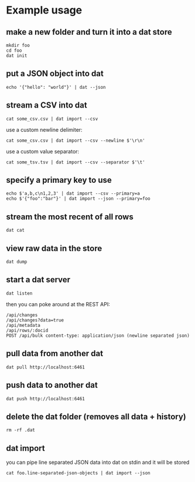 # Example usage

## make a new folder and turn it into a dat store

```
mkdir foo
cd foo
dat init
```

## put a JSON object into dat

```
echo '{"hello": "world"}' | dat --json
```

## stream a CSV into dat

```
cat some_csv.csv | dat import --csv
```

use a custom newline delimiter:

```
cat some_csv.csv | dat import --csv --newline $'\r\n'
```

use a custom value separator:

```
cat some_tsv.tsv | dat import --csv --separator $'\t'
```

## specify a primary key to use

```
echo $'a,b,c\n1,2,3' | dat import --csv --primary=a
echo $'{"foo":"bar"}' | dat import --json --primary=foo
```

## stream the most recent of all rows

```
dat cat
```

## view raw data in the store

```
dat dump
```

## start a dat server

```
dat listen
```

then you can poke around at the REST API:

```
/api/changes
/api/changes?data=true
/api/metadata
/api/rows/:docid
POST /api/bulk content-type: application/json (newline separated json)
```

## pull data from another dat

```
dat pull http://localhost:6461
```

## push data to another dat

```
dat push http://localhost:6461
```

## delete the dat folder (removes all data + history)

```
rm -rf .dat
```

## dat import

you can pipe line separated JSON data into dat on stdin and it will be stored

```
cat foo.line-separated-json-objects | dat import --json
```

